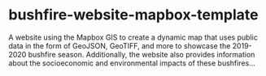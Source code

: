 # bushfire-website-mapbox-template

A website using the Mapbox GIS to create a dynamic map that uses public data in the form of GeoJSON, GeoTIFF, and more to showcase the 2019-2020 bushfire season. Additionally, the website also provides information about the socioeconomic and environmental impacts of these bushfires...
